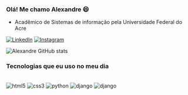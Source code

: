 ### Olá! Me chamo Alexandre 😄

-   Acadêmico de Sistemas de informação pela Universidade Federal do Acre 

[![LinkedIn](https://img.shields.io/badge/LinkedIn-0077B5?style=for-the-badge&logo=linkedin&logoColor=white)](https://www.linkedin.com/in/alexandre-pinheiro-lira-2435b421b/)
[![Instagram](https://img.shields.io/badge/Instagram-E4405F?style=for-the-badge&logo=instagram&logoColor=white)](https://www.instagram.com/ale.lira.p/)

![Alexandre GitHub stats](https://github-readme-stats.vercel.app/api?username=Ale-Lira&show_icons=true&theme=merko)

### Tecnologias que eu uso no meu dia

<div style="display: inline_block"><br/>
    <img align="center" alt="html5" src="https://img.shields.io/badge/HTML-239120?style=for-the-badge&logo=html5&logoColor=white">
    <img align="center" alt="css3" src="https://img.shields.io/badge/CSS-239120?&style=for-the-badge&logo=css3&logoColor=white">
    <img align="center" alt="python" src="https://img.shields.io/badge/Python-14354C?style=for-the-badge&logo=python&logoColor=white">
    <img align="center" alt="django" src="https://img.shields.io/badge/Django-092E20?style=for-the-badge&logo=django&logoColor=white">
    <img align="center" alt="django" src="https://img.shields.io/badge/Java-ED8B00?style=for-the-badge&logo=openjdk&logoColor=white">
</div>
